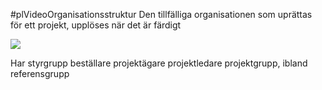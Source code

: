 #plVideoOrganisationsstruktur Den tillfälliga organisationen som uprättas för ett projekt, upplöses när det är färdigt

**![](https://lh7-us.googleusercontent.com/nUU6K53PC9bmuzvGgi15VR0xEiqdzKF1E4yACZML0rEpP0FR44ZqnGXY3L-0OwfzsDBy3N_C_3B-O26gmxGYLrPWCFzOjaKN7iykq-L2Xiuq3Wp0w09VISckBtKD9SFpBzCgdxHHATQUH2m62qrkKag)**

Har styrgrupp beställare projektägare projektledare projektgrupp, ibland referensgrupp